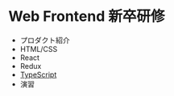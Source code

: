 # Web Frontend 新卒研修

- プロダクト紹介
- HTML/CSS
- React
- Redux
- [TypeScript](./typescript/index.md)
- 演習

